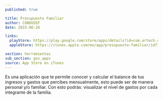 ```yaml
---
published: true

title: Presupuesto Familiar
author: CONDUSEF
date: 2015-06-26

links:
  playStore: https://play.google.com/store/apps/details?id=com.artech.calpresufam.usuariosession
  appleStore: https://itunes.apple.com/mx/app/presupuesto-familiar/id712562065?mt=8

section: herramientas
sub_section: gov_apps
source: App Store en iTunes
---
```


Es una aplicación que te permite conocer y calcular el balance de tus ingresos y gastos que percibes mensualmente, esto puede ser de manera personal y/o familiar. Con esto podrás: visualizar el nivel de gastos por cada integrante de la familia.
